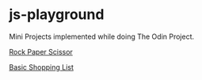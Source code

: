 # js-playground
Mini Projects implemented while doing The Odin Project.

[Rock Paper Scissor](https://t3snake.github.io/js-playground/rock-paper-scissor/index.html)

[Basic Shopping List](https://t3snake.github.io/js-playground/shopping-list/index.html)
